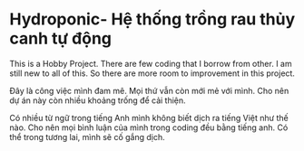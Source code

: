 # Hydroponic- Hệ thống trồng rau thủy canh tự động 

This is a Hobby Project. There are few coding that I borrow from other. I am still new to all of this. So there are more room to improvement in this project. 

Đây là công việc mình đam mê. Mọi thứ vẫn còn mới mẻ với mình. Cho nên dự án này còn nhiều khoảng trống để cải thiện. 

Có nhiều từ ngữ trong tiếng Anh mình không biết dịch ra tiếng Việt như thế nào. Cho nên mọi bình luận của mình trong coding đều bằng tiếng anh. Có thể trong tương lai, mình sẽ cố gắng dịch. 
